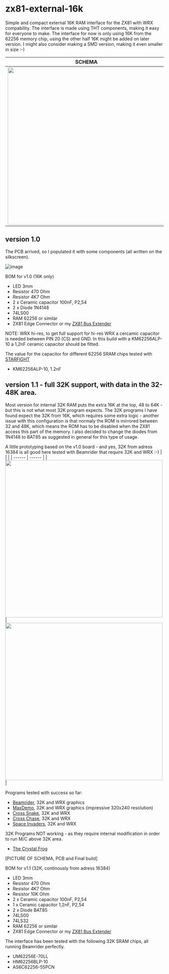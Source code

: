 # zx81-external-16k
Simple and compact external 16K RAM interface for the ZX81 with WRX compability. The interface is made using THT components, making it easy for everyone to make. The interface for now is only using 16K from the 62256 memory chip, using the other half 16K might be added on later version. I might also consider making a SMD version, making it even smaller in size :-)

| SCHEMA | PCB |
| ------ | --- |
|<img width="500" src="https://github.com/thomasheckmann/zx81-external-16k/assets/14136378/13aac0e5-a740-411d-8db7-992cb222da2b">|<img width="500" src="https://github.com/thomasheckmann/zx81-external-16k/assets/14136378/c1618e65-fe65-4309-99b0-8c6cdfef9aad">|

## version 1.0
The PCB arrived, so I populated it with some components (all written on the silkscreen).

![image](https://github.com/thomasheckmann/zx81-external-16k/assets/14136378/9aa3a963-2a5f-4a25-a5a8-68c8066c61e9)

BOM for v1.0 (16K only)
- LED 3mm
- Resistor 470 Ohm
- Resistor 4K7 Ohm
- 2 x Ceramic capacitor 100nF, P2,54
- 2 x Diode 1N4148
- 74LS00
- RAM 62256 or similar
- ZX81 Edge Connector or my [ZX81 Bus Extender](https://github.com/thomasheckmann/zx81-bus-extender)
  
NOTE: WRX hi-res, to get full support for hi-res WRX a cercamic capacitor is needed between PIN 20 (CS) and GND. In this build with a KM62256ALP-10 a 1,2nF ceramic capacitor should be fitted. 

The value for the capacitor for different 62256 SRAM chips tested with [STARFIGHT](https://problemkaputt.de/starfigh.htm)

- KM62256ALP-10, 1.2nF

## version 1.1 - full 32K support, with data in the 32-48K area.
Most version for internal 32K RAM puts the extra 16K at the top, 48 to 64K - but this is not what most 32K program expects. The 32K programs I have found expect the 32K from 16K, which requires some extra logic - another issue with this configuration is that normaly the ROM is mirrored between 32 and 48K, which means the ROM has to be disabled when the ZX81 access this part of the memory. I also decided to change the diodes from 1N4148 to BAT85 as suggested in general for this type of usage.

A little prototyping based on the v1.0 board - and yes, 32K from adress 16384 is all good here tested with Beamrider that require 32K and WRX :-)
| <!---> | <!---> |
| ------ | ------ |
|<img width="500" src="https://github.com/thomasheckmann/zx81-external-16k/assets/14136378/63b1f332-3907-4595-98db-b0b84c26ef5d">|<img width="500" src="https://github.com/thomasheckmann/zx81-external-16k/assets/14136378/3de21f3b-935e-4c53-96fe-5fa362c691e3">|

Programs tested with success so far:
- [Beamrider](https://problemkaputt.de/beamride.htm), 32K and WRX graphics 
- [MaxDemo](https://demozoo.org/productions/159644/), 32K and WRX graphics (impressive 320x240 resolution)
- [Cross Snake](https://github.com/Fabrizio-Caruso/CROSS-LIB/releases/tag/XSnake2.0), 32K and WRX
- [Cross Chase](https://github.com/Fabrizio-Caruso/CROSS-LIB/releases/tag/WRX), 32K and WRX
- [Space Invaders](https://splintergu.itch.io/space-invaders-for-zx81-wrx), 32K and WRX

32K Programs NOT working - as they require internal modification in order to run M/C above 32K area.
- [The Crystal Frog](https://www.sinclairzxworld.com/viewtopic.php?t=334)

[PICTURE OF SCHEMA, PCB and Final build]

BOM for v1.1 (32K, continously from adress 16384)
- LED 3mm
- Resistor 470 Ohm
- Resistor 4K7 Ohm
- Resistor 10K Ohm
- 2 x Ceramic capacitor 100nF, P2,54
- 1 x Ceramic capacitor 1,2nF, P2,54
- 2 x Diode BAT85
- 74LS00
- 74LS32
- RAM 62256 or similar
- ZX81 Edge Connector or my [ZX81 Bus Extender](https://github.com/thomasheckmann/zx81-bus-extender)

The interface has been tested with the following 32K SRAM chips, all running Beamrider perfectly.
- UM62256E-70LL
- HM62256BLP-10
- AS6C62256-55PCN
